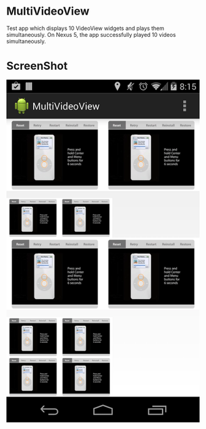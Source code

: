 # MultiVideoView

Test app which displays 10 VideoView widgets and plays them simultaneously.
On Nexus 5, the app successfully played 10 videos simultaneously.

ScreenShot
===========

![10 VideoViews](https://github.com/Manabu-GT/android-multi-videoview/raw/master/screenshot.png)